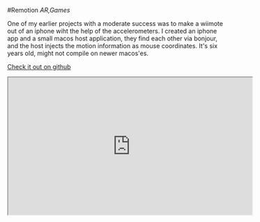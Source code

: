 #Remotion
_AR,Games_

One of my earlier projects with a moderate success was to make a wiimote out of an iphone wiht the help of the accelerometers. I created an iphone app and a small macos host application, they find each other via bonjour, and the host injects the motion information as mouse coordinates. It's six years old, might not compile on newer macos'es.

[Check it out on github](https://github.com/milgra/remotion)

<p align="center">
<iframe width="560" height="315" src="https://www.youtube.com/embed/4ZQ-mv6S_SM" allow="accelerometer; autoplay; encrypted-media; gyroscope; picture-in-picture; fullscreen"></iframe>
</p>